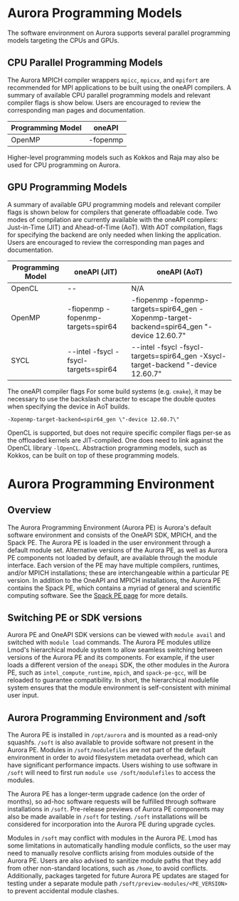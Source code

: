 # Aurora Programming Models

The software environment on Aurora supports several parallel programming models targeting the CPUs and GPUs. 

## CPU Parallel Programming Models

The Aurora MPICH compiler wrappers `mpicc`, `mpicxx`, and `mpifort` are recommended for MPI applications to be built using the oneAPI compilers. A summary of available CPU parallel programming models and relevant compiler flags is show below. Users are encouraged to review the corresponding man pages and documentation.

[//]: # (Table too much? There are GNU compilers as well I guess...)

|Programming Model| oneAPI |
| --- | --- |
| OpenMP | -fopenmp |

Higher-level programming models such as Kokkos and Raja may also be used for CPU programming on Aurora.

## GPU Programming Models

A summary of available GPU programming models and relevant compiler flags is shown below for compilers that generate offloadable code. Two modes of compilation are currently available with the oneAPI compilers: Just-in-Time (JIT) and Ahead-of-Time (AoT). With AOT compilation, flags for specifying the backend are only needed when linking the application. Users are encouraged to review the corresponding man pages and documentation.

|Programming Model| oneAPI (JIT) | oneAPI (AoT) |
| --- | --- | --- |
| OpenCL | -- | N/A |
| OpenMP | -fiopenmp -fopenmp-targets=spir64 | -fiopenmp -fopenmp-targets=spir64_gen -Xopenmp-target-backend=spir64_gen "-device 12.60.7" |
| SYCL | --intel -fsycl -fsycl-targets=spir64 | --intel -fsycl -fsycl-targets=spir64_gen -Xsycl-target-backend "-device 12.60.7" |

The oneAPI compiler flags For some build systems (e.g. `cmake`), it may be necessary to use the backslash character to escape the double quotes when specifying the device in AoT builds.

```
-Xopenmp-target-backend=spir64_gen \"-device 12.60.7\"
```

OpenCL is supported, but does not require specific compiler flags per-se as the offloaded kernels are JIT-compiled. One does need to link against the OpenCL library `-lOpenCL`. Abstraction programming models, such as Kokkos, can be built on top of these programming models.

# Aurora Programming Environment

## Overview

The Aurora Programming Environment (Aurora PE) is Aurora's default software environment and consists of the OneAPI SDK, MPICH, and the Spack PE. The Aurora PE is loaded in the user environment through a default module set. Alternative versions of the Aurora PE, as well as Aurora PE components not loaded by default, are available through the module interface. Each version of the PE may have multiple compilers, runtimes, and/or MPICH installations; these are interchangeable within a particular PE version. In addition to the OneAPI and MPICH installations, the Aurora PE contains the Spack PE, which contains a myriad of general and scientific computing software. See the [Spack PE page](./applications-and-libraries/libraries/spack-pe.md) for more details.

## Switching PE or SDK versions

Aurora PE and OneAPI SDK versions can be viewed with `module avail` and switched with `module load` commands. The Aurora PE modules utilize Lmod's hierarchical module system to allow seamless switching between versions of the Aurora PE and its components. For example, if the user loads a different version of the `oneapi` SDK, the other modules in the Aurora PE, such as `intel_compute_runtime`, `mpich`, and `spack-pe-gcc`, will be reloaded to guarantee compatibility. In short, the hierarchical modulefile system ensures that the module environment is self-consistent with minimal user input.

## Aurora Programming Environment and /soft

The Aurora PE is installed in `/opt/aurora` and is mounted as a read-only squashfs. `/soft` is also available to provide software not present in the Aurora PE. Modules in `/soft/modulefiles` are not part of the default environment in order to avoid filesystem metadata overhead, which can have significant performance impacts. Users wishing to use software in `/soft` will need to first run `module use /soft/modulefiles` to access the modules.

The Aurora PE has a longer-term upgrade cadence (on the order of months), so ad-hoc software requests will be fulfilled through software installations in `/soft`. Pre-release previews of Aurora PE components may also be made available in `/soft` for testing. `/soft` installations will be considered for incorporation into the Aurora PE during upgrade cycles.

Modules in `/soft` may conflict with modules in the Aurora PE. Lmod has some limitations in automatically handling module conflicts, so the user may need to manually resolve conflicts arising from modules outside of the Aurora PE. Users are also advised to sanitize module paths that they add from other non-standard locations, such as `/home`, to avoid conflicts. Additionally, packages targeted for future Aurora PE updates are staged for testing under a separate module path  `/soft/preview-modules/<PE_VERSION>` to prevent accidental module clashes.

[//]: # (Do we need a "Mapping Programming Models" table? It's just oneAPI compilers today...)



